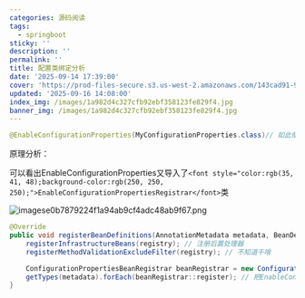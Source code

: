 ```yaml
---
categories: 源码阅读
tags:
  - springboot
sticky: ''
description: ''
permalink: ''
title: 配置类绑定分析
date: '2025-09-14 17:39:00'
cover: 'https://prod-files-secure.s3.us-west-2.amazonaws.com/143cad91-961b-48b0-82dc-78fbb6eb5abe/ff3563f9-4cf2-412e-8aca-00c713497398/wallhaven-ly9m12.jpg?X-Amz-Algorithm=AWS4-HMAC-SHA256&X-Amz-Content-Sha256=UNSIGNED-PAYLOAD&X-Amz-Credential=ASIAZI2LB466XJLSJWCY%2F20250916%2Fus-west-2%2Fs3%2Faws4_request&X-Amz-Date=20250916T230042Z&X-Amz-Expires=3600&X-Amz-Security-Token=IQoJb3JpZ2luX2VjEB4aCXVzLXdlc3QtMiJIMEYCIQDc%2Fflo00taVOfLDleI8gwWqz%2Btf2%2Fcteg4GWLvaAUMuAIhAK8OB61aWzTvVxUEFsiMTnv3uPtg14eoY4L%2BCwD7b50PKogECJf%2F%2F%2F%2F%2F%2F%2F%2F%2F%2FwEQABoMNjM3NDIzMTgzODA1Igw9NMgXchCsN1vsnA8q3AOWfaGAYhStN79GruO3DIYUQO6dRlzN3wCsSygwlJX7morTY%2BjWqoK%2FNEgm%2Fl4Tad95iPl9DgNF1ycYQfN02ye1ygjpp7SJWQF46f6ti1GVy8g64eqOH75Gwm%2BKujL9CLP9eOWO%2FZ2xBLNbNHhKM4CIP9fU%2FTRYIcCAH0jTNKaDtDnzuUZOGcSYaNnguWj5oxQvip%2FHgyJJKMwdoyHPk4Hwk46w%2FUQ8E0Da%2BICt%2B33C8x5pafmyxncJ36fLrAAuan0ILiiEJGUJmtFPffS2vZHJT3dTLVGMwrB2TjIeY2y%2FIdIKBgI5TBqvtUSwTqESUGBt%2FpKm8c7KBOv%2BFVFPQoQdA5mj3nMQ53%2BUitPbDWFKMB2%2B4s2U3zApjFNewqmOebSpqfGLEkwDSAps6Wt2bWoBeMZQ71%2B0d0tDdkgT3x0tA0p1mMipsbMg05%2B2QgzAU1P4vVHWuor8UOrdeN4SuVT9JnzK5l5NlQGxV9qrOX2bQB371iHQDTR8cYMVfHr0%2BIWBagG9pjBJJqPyP7RND9ZBJG56OY%2Ft%2B%2BwdQq9UL84FXuiIYAEGJPSoy2ltV%2FgN0FTFRC42Zvr%2Bxav8Nfjs9mWThkJNukJcp4SnaeONoJTGTJ%2BeugYvsidcGqlgRTD0vqfGBjqkAa93djRxCN9004MpC9Kcp8kZi6Ogjm8BEAgAIS4dK1bKu%2FALgXr4xugE2whKUypxBuEnkD3juVUeIVQQM1wHYYWvY3p593ekgkws7kLuxApLNKawMTQDUm0lpC2mcK8C8DA0Ls15r7ATVhgKhMeiMtEPO8ebZu%2BKZ2k7AmSEcXNXIsqE6kKuhpno7RV6cjH681yVCASvHMd9Az6DDo%2BZSXvRbrEi&X-Amz-Signature=395ddbf14ca72d175607175f12bc478d2c7c57b327bf73c64452b7e469102586&X-Amz-SignedHeaders=host&x-amz-checksum-mode=ENABLED&x-id=GetObject'
updated: '2025-09-16 14:08:00'
index_img: /images/1a982d4c327cfb92ebf358123fe829f4.jpg
banner_img: /images/1a982d4c327cfb92ebf358123fe829f4.jpg
---
```


```java
@EnableConfigurationProperties(MyConfigurationProperties.class)// 如此使用能直接从ioc注入配置类MyConfigurationProperties
```


原理分析：


可以看出EnableConfigurationProperties又导入了`<font style="color:rgb(35, 41, 48);background-color:rgb(250, 250, 250);">EnableConfigurationPropertiesRegistrar</font>`类


![imagese0b7879224f1a94ab9cf4adc48ab9f67.png](/images/193c239358115fbee000199aac50a4e1.png)


```java
@Override
public void registerBeanDefinitions(AnnotationMetadata metadata, BeanDefinitionRegistry registry) {
    registerInfrastructureBeans(registry); // 注册后置处理器
    registerMethodValidationExcludeFilter(registry); // 不知道干啥

    ConfigurationPropertiesBeanRegistrar beanRegistrar = new ConfigurationPropertiesBeanRegistrar(registry);
    getTypes(metadata).forEach(beanRegistrar::register); // 把EnableConfigurationProperties上要扫描的配置类信息进行注册
}
```

